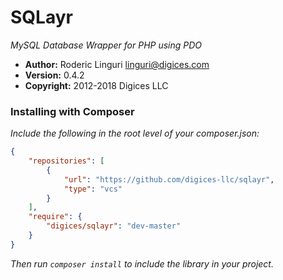 # SQLayr #

_MySQL Database Wrapper for PHP using PDO_

- **Author:** Roderic Linguri <linguri@digices.com>
- **Version:** 0.4.2
- **Copyright:** 2012-2018 Digices LLC

### Installing with Composer ###

_Include the following in the root level of your composer.json:_

```JSON
{
    "repositories": [
        {
            "url": "https://github.com/digices-llc/sqlayr",
            "type": "vcs"
        }
    ],
    "require": {
        "digices/sqlayr": "dev-master"
    }
}

```

_Then run `composer install` to include the library in your project._

